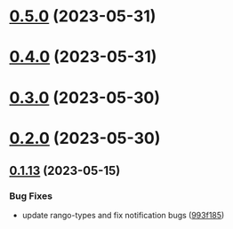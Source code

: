 # [0.5.0](https://github.com/rango-exchange/rango-client/compare/signer-walletconnect-cosmos@0.4.0...signer-walletconnect-cosmos@0.5.0) (2023-05-31)



# [0.4.0](https://github.com/rango-exchange/rango-client/compare/signer-walletconnect-cosmos@0.3.0...signer-walletconnect-cosmos@0.4.0) (2023-05-31)



# [0.3.0](https://github.com/rango-exchange/rango-client/compare/signer-walletconnect-cosmos@0.2.0...signer-walletconnect-cosmos@0.3.0) (2023-05-30)



# [0.2.0](https://github.com/rango-exchange/rango-client/compare/signer-walletconnect-cosmos@0.1.14...signer-walletconnect-cosmos@0.2.0) (2023-05-30)



## [0.1.13](https://github.com/rango-exchange/rango-client/compare/signer-walletconnect-cosmos@0.1.12...signer-walletconnect-cosmos@0.1.13) (2023-05-15)


### Bug Fixes

* update rango-types and fix notification bugs ([993f185](https://github.com/rango-exchange/rango-client/commit/993f185e0b8c5e5e15a2c65ba2d85d1f9c8daa90))



